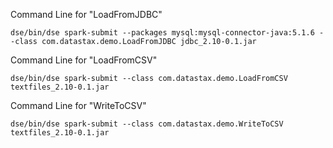  Command Line for "LoadFromJDBC"
 
 `dse/bin/dse spark-submit --packages mysql:mysql-connector-java:5.1.6 --class com.datastax.demo.LoadFromJDBC jdbc_2.10-0.1.jar`
 
 Command Line for "LoadFromCSV"
 
 `dse/bin/dse spark-submit --class com.datastax.demo.LoadFromCSV textfiles_2.10-0.1.jar`
 
 Command Line for "WriteToCSV"
  
  `dse/bin/dse spark-submit --class com.datastax.demo.WriteToCSV textfiles_2.10-0.1.jar`